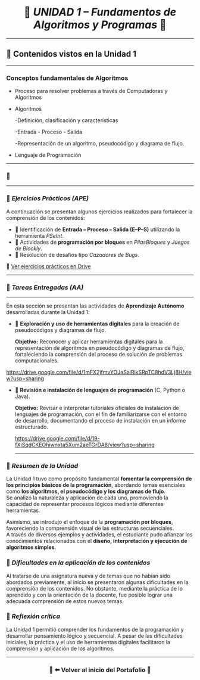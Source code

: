 
<h1 align="center">🪻 <em>UNIDAD 1 – Fundamentos de Algoritmos y Programas</em> 🪻</h1>

---

## 🌷 **Contenidos vistos en la Unidad 1**
---
### Conceptos fundamentales de Algoritmos 
- Proceso para resolver problemas a través de Computadoras y Algoritmos
- Algoritmos
  
  -Definición, clasificación y características
  
  -Entrada - Proceso - Salida
  
  -Representación de un algoritmo, pseudocódigo y diagrama de flujo.

- Lenguaje de Programación



---

### 🌼 

---

### 🌻 *Ejercicios Prácticos (APE)*  
A continuación se presentan algunos ejercicios realizados para fortalecer la comprensión de los contenidos:

- 🌸 Identificación de **Entrada – Proceso – Salida (E–P–S)** utilizando la herramienta *PSeInt*.  
- 🌼 Actividades de **programación por bloques** en *PilasBloques* y *Juegos de Blockly*.  
- 🌻 Resolución de desafíos tipo *Cazadores de Bugs*.

📁 [Ver ejercicios prácticos en Drive](https://drive.google.com/drive/folders/1Gn5r_TDgg9tnRuTNvnLOlf0_kxoDqjj_?usp=sharing)

---

### 🌺 *Tareas Entregadas (AA)*
---

En esta sección se presentan las actividades de **Aprendizaje Autónomo** desarrolladas durante la Unidad 1:

- 🌼 **Exploración y uso de herramientas digitales** para la creación de pseudocódigos y diagramas de flujo.

  **Objetivo:** Reconocer y aplicar herramientas digitales para la representación de algoritmos en pseudocódigo y diagramas de flujo, fortaleciendo la comprensión del proceso de solución de problemas computacionales.
  
https://drive.google.com/file/d/1mFX2jfmvYOJaSaiRlkSRpTC8hdV3Lj8H/view?usp=sharing
  
- 🪻 **Revisión e instalación de lenguajes de programación** (C, Python o Java).

  **Objetivo:** Revisar e interpretar tutoriales oficiales de instalación de lenguajes de programación, con el fin de familiarizarse con el entorno de desarrollo, documentando el proceso de instalación en un informe estructurado.
  
  https://drive.google.com/file/d/19-fXjSqdCKEOhiwnxta5Xum2aeTGrDA8/view?usp=sharing

  ---

### 🌼 *Resumen de la Unidad*  
La Unidad 1 tuvo como propósito fundamental **fomentar la comprensión de los principios básicos de la programación**, abordando temas esenciales como **los algoritmos, el pseudocódigo y los diagramas de flujo**.  
Se analizó la naturaleza y aplicación de cada uno, promoviendo la capacidad de representar procesos lógicos mediante diferentes herramientas.  

Asimismo, se introdujo el enfoque de la **programación por bloques**, favoreciendo la comprensión visual de las estructuras secuenciales.  
A través de diversos ejemplos y actividades, el estudiante pudo afianzar los conocimientos relacionados con el **diseño, interpretación y ejecución de algoritmos simples**.

### 🌸 *Dificultades en la aplicación de los contenidos*
Al tratarse de una asignatura nueva y de temas que no habían sido abordados previamente, al inicio se presentaron algunas dificultades en la comprensión
de los contenidos. No obstante, mediante la práctica de lo aprendido y con la orientación de la docente, fue posible lograr una adecuada comprensión de
estos nuevos temas.

### 🌹 *Reflexión crítica*
La Unidad 1 permitió comprender los fundamentos de la programación y desarrollar pensamiento lógico y secuencial.
A pesar de las dificultades iniciales, la práctica y el uso de herramientas digitales facilitaron la comprensión y aplicación de los algoritmos. 

---





<h3 align="center">🌼 <a href="Portafolio.md" style="color: inherit; text-decoration: none;">⬅️ Volver al inicio del Portafolio</a> 🌼</h3>



